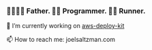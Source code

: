 ### 👨‍👩‍👧‍👦 Father. 👨‍💻 Programmer. 🏃‍♂️ Runner.

🔭 I’m currently working on [aws-deploy-kit](https://github.com/saltzmanjoelh/aws-deploy-kit)

📫 How to reach me: joelsaltzman.com

